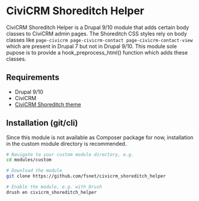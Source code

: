 # CiviCRM Shoreditch Helper

CiviCRM Shoreditch Helper is a Drupal 9/10 module that adds certain body classes to CiviCRM admin pages.
The Shoreditch CSS styles rely on body classes like `page-civicrm page-civicrm-contact page-civicrm-contact-view` which are present in Drupal 7 but not in Drupal 9/10.
This module sole pupose is to provide a hook_preprocess_html() function which adds these classes.

## Requirements

* Drupal 9/10
* CiviCRM
* [CiviCRM Shoreditch theme](https://github.com/civicrm/org.civicrm.shoreditch)

## Installation (git/cli)

Since this module is not available as Composer package for now, installation in the custom module directory is recommended.

```bash
# Navigate to your custom module directory, e.g.
cd modules/custom

# Download the module
git clone https://github.com/fsnet/civicrm_shoreditch_helper

# Enable the module, e.g. with Drush
drush en civicrm_shoreditch_helper
```
